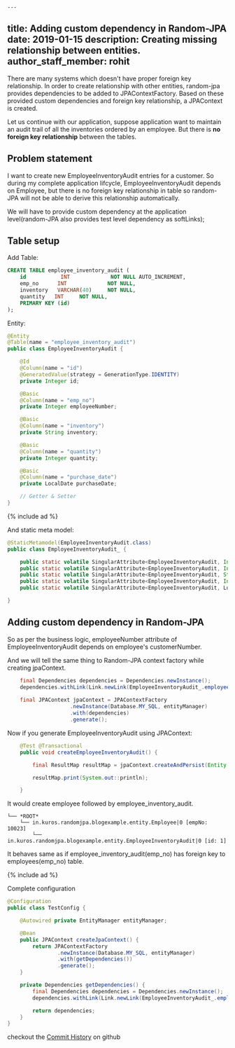     ---
title: Adding custom dependency in Random-JPA
date: 2019-01-15
description: Creating missing relationship between entities. 
author_staff_member: rohit
---

There are many systems which doesn't have proper foreign key relationship. In order to create relationship with other entities, random-jpa provides dependencies to be added to JPAContextFactory. Based on these provided custom dependencies and foreign key relationship, a JPAContext is created.

Let us continue with our application, suppose application want to maintain an audit trail of all the inventories ordered by an employee. But there is **no foreign key relationship** between the tables.


## Problem statement
I want to create new EmployeeInventoryAudit entries for a customer. So during my complete application lifcycle, EmployeeInventoryAudit depends on Employee, but there is no foreign key relationship in table so random-JPA will not be able to derive this relationship automatically.

We will have to provide custom dependency at the application level(random-JPA also provides test level dependency as softLinks);

## Table setup
Add Table:
```sql
CREATE TABLE employee_inventory_audit (
    id           INT             NOT NULL AUTO_INCREMENT,
    emp_no      INT             NOT NULL,
    inventory   VARCHAR(40)     NOT NULL,
    quantity   INT     NOT NULL,
    PRIMARY KEY (id)
);
``` 
Entity:
```java
@Entity
@Table(name = "employee_inventory_audit")
public class EmployeeInventoryAudit {

    @Id
    @Column(name = "id")
    @GeneratedValue(strategy = GenerationType.IDENTITY)
    private Integer id;

    @Basic
    @Column(name = "emp_no")
    private Integer employeeNumber;

    @Basic
    @Column(name = "inventory")
    private String inventory;

    @Basic
    @Column(name = "quantity")
    private Integer quantity;

    @Basic
    @Column(name = "purchase_date")
    private LocalDate purchaseDate;

    // Getter & Setter        
}
```

{% include ad %}

And static meta model:
```java
@StaticMetamodel(EmployeeInventoryAudit.class)
public class EmployeeInventoryAudit_ {

    public static volatile SingularAttribute<EmployeeInventoryAudit, Integer> id;
    public static volatile SingularAttribute<EmployeeInventoryAudit, Integer> employeeNumber;
    public static volatile SingularAttribute<EmployeeInventoryAudit, String> inventory;
    public static volatile SingularAttribute<EmployeeInventoryAudit, Integer> quantity;
    public static volatile SingularAttribute<EmployeeInventoryAudit, LocalDate> purchaseDate;

}
```

## Adding custom dependency in Random-JPA

So as per the business logic, employeeNumber attribute of EmployeeInventoryAudit depends on employee's customerNumber.

And we will tell the same thing to Random-JPA context factory while creating jpaContext.

```java
    final Dependencies dependencies = Dependencies.newInstance();
    dependencies.withLink(Link.newLink(EmployeeInventoryAudit_.employeeNumber, Employee_.empNo));
    
    final JPAContext jpaContext = JPAContextFactory
                    .newInstance(Database.MY_SQL, entityManager)
                    .with(dependencies)
                    .generate();
```

Now if you generate EmployeeInventoryAudit using JPAContext:

```java
    @Test @Transactional
    public void createEmployeeInventoryAudit() {

        final ResultMap resultMap = jpaContext.createAndPersist(Entity.of(EmployeeInventoryAudit.class));

        resultMap.print(System.out::println);

    }
``` 
It would create employee followed by employee_inventory_audit.
```text
└── *ROOT*
    └── in.kuros.randomjpa.blogexample.entity.Employee|0 [empNo: 10023]
        └── in.kuros.randomjpa.blogexample.entity.EmployeeInventoryAudit|0 [id: 1]
``` 

It behaves same as if employee_inventory_audit(emp_no) has foreign key to employees(emp_no) table.

{% include ad %}

Complete configuration
```java
@Configuration
public class TestConfig {

    @Autowired private EntityManager entityManager;

    @Bean
    public JPAContext createJpaContext() {
        return JPAContextFactory
                .newInstance(Database.MY_SQL, entityManager)
                .with(getDependencies())
                .generate();
    }

    private Dependencies getDependencies() {
        final Dependencies dependencies = Dependencies.newInstance();
        dependencies.withLink(Link.newLink(EmployeeInventoryAudit_.employeeNumber, Employee_.empNo));

        return dependencies;
    }
}
```
 
checkout the [Commit History](https://github.com/kuros/random-jpa-example/commit/38c9be8692f032914bc41e7e6094da7e883ca499) on github
